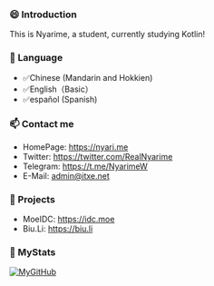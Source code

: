### 😄 Introduction
This is Nyarime, a student, currently studying Kotlin!
### 💬 Language
* ✅Chinese (Mandarin and Hokkien)
* ✅English（Basic）
* ✅español (Spanish)

### 📫 Contact me
* HomePage: https://nyari.me
* Twitter: https://twitter.com/RealNyarime
* Telegram: https://t.me/NyarimeW
* E-Mail: admin@itxe.net

### 🌱 Projects
* MoeIDC: https://idc.moe
* Biu.Li: https://biu.li

### 👋 MyStats
[![MyGitHub](https://github-readme-stats.vercel.app/api?username=Nyarime)](QwQ)


